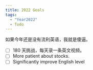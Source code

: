 ```yaml
---
title: 2022 Goals
tags:
  - "Year2022"
  - Todo
---
```


如果今年还是没有流利英语，我就是傻逼。

- [ ] 180 天挑战，每天录一条英文视频。
- [ ] More patient about stocks.
- [ ] Significantly improve English level
